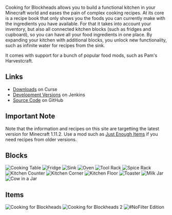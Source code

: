 [Title]: Cooking_for_Blockheads

Cooking for Blockheads allows you to build a functional kitchen in your Minecraft world and eases the pain of complex cooking recipes.
At its core is a recipe book that only shows you the foods you can currently make with the ingredients you have available.
For that it takes into account your inventory, but also all connected kitchen blocks (such as fridges and cupboard), so you can have all your food ingredients in one place.
By expanding your kitchen with additional blocks, you unlock new functionality, such as infinite water for recipes from the sink.

It comes with support for a bunch of popular food mods, such as Pam's Harvestcraft.

## Links
* [Downloads](https://minecraft.curseforge.com/projects/cooking-for-blockheads) on Curse
* [Development Versions](http://jenkins.blay09.net) on Jenkins
* [Source Code](https://github.com/blay09/CookingForBlockheads) on GitHub

## Important Note
Note that the information and recipes on this site are targetting the latest version for Minecraft 1.11.2. Use a mod such as [Just Enough Items](https://minecraft.curseforge.com/projects/just-enough-items-jei) if you need recipes from older versions.

## Blocks
![Cooking Table](cookingforblockheads:cooking_table)
![Fridge](cookingforblockheads:fridge)
![Sink](cookingforblockheads:sink)
![Oven](cookingforblockheads:oven)
![Tool Rack](cookingforblockheads:tool_rack)
![Spice Rack](cookingforblockheads:spice_rack)
![Kitchen Counter](cookingforblockheads:counter)
![Kitchen Corner](cookingforblockheads:corner)
![Kitchen Floor](cookingforblockheads:kitchen_floor)
![Toaster](cookingforblockheads:toaster)
![Milk Jar](cookingforblockheads:milk_jar)
![Cow in a Jar](cookingforblockheads:cow_jar)

## Items
![Cooking for Blockheads](cookingforblockheads:recipe_book:1)
![Cooking for Blockheads 2](cookingforblockheads:recipe_book:2)
![#NoFilter Edition](cookingforblockheads:recipe_book)
